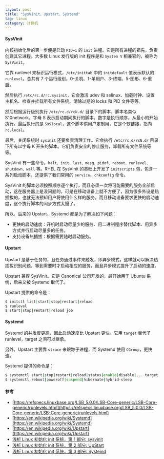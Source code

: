 ```yaml
---
layout: post
title: "SysVinit、Upstart、Systemd"
tag: linux
category: 计算机
---
```




#### SysVinit

​内核初始化后的第一步便是启动 `PID=1` 的 `init` 进程。它是所有进程的祖先，负责创建其它进程。大多数 Linux 发行版的 init 程序是和 `System V` 相兼容的，被称为 `SysVinit`。

​它靠 runlevel 来标识运行模式，`/etc/inittab` 中的 `initdefault` 值表示默认的 `runlevel`。总共有 7 个运行级别，0-关机、1-单用户、3-终端、5-图形、6-重启。

​然后执行 `/etc/rc.d/rc.sysinit`，它会激活 udev 和 selinux、加载时钟、设置主机名、检查并挂载所有文件系统、清除过期的 locks 和 PID 文件等等。

然后根据运行级别执行 `/etc/rc.d/rcN.d/` 目录下的脚本，脚本名类似 S10network，字母 S 表示启动期间执行的脚本，数字是执行顺序，从最小的开始执行。最后执行的是 `S99local`，这个脚本供用户定制用，它是个软链接，指向 `rc.local`。

​最后，关闭系统时 `sysinit` 还要负责清理工作。它会执行 `/etc/rc.d/rcN.d/` 目录下所有以字母 K 开头的脚本。它们负责安全的停止服务，卸载所有文件系统等等。

SysVinit 有一些命令，`halt、init、last、mesg、pidof、reboot、runlevel、shutdown、wall` 等。RHEL 在 SysVinit 的基础上开发了 `initscripts` 包，包含一系列启动脚本，还提供了我们常用的 `service`、`chkconfig` 命令。

SysVinit 的脚本必须按照顺序逐个执行，而且必须一次将可能需要的服务全部启动，这在服务器上是没问题的，可是在移动设备上就不方便了，因为很多外设是热插拔的，也就无法预知用户将使用什么样的服务。而且移动设备要求更快的启动速度，逐个执行脚本的同步方式太慢了。

所以，后来的 Upstart、Systemd 都是为了解决如下问题：

- 更快的启动速度：开机时启动尽量少的服务、用二进制程序替代脚本、用异步方式并行启动尽量多的任务。
- 支持设备热插拔：根据需要随时启动服务。




#### Upstart

Upstart 是基于任务的，且任务通过事件来触发，即异步模式，这样就可以解决热插拔识别问题，等到需要时才启动相应的服务，而且异步模式提升了启动的速度。

Upstart 兼容 SysVinit。它是 Canonical 公司开发的，最开始用于 Ubuntu 系统，后来又被 Systemd 取代了。

Upstart 提供的命令是：

```sh
$ initctl list|start|stop|restart|reload
$ runlevel
$ start|stop|restart|reload job
```



#### Systemd

Systemd 的并发度更高，因此启动速度比 Upstart 更快。它用 `target` 替代了 runlevel，target 之间可以继承。

另外，Upstart 主要靠 `strace` 来跟踪子进程，而 Systemd 使用 `CGroup`，更快速。

Systemd 提供的命令是：

```sh
$ systemctl start|stop|restart|reload|status|enable|disable|... target
$ systemctl reboot|poweroff|suspend|hibernate|hybrid-sleep
```



#### 参考

- [https://refspecs.linuxbase.org/LSB_5.0.0/LSB-Core-generic/LSB-Core-generic/runlevels.html](https://refspecs.linuxbase.org/LSB_5.0.0/LSB-Core-generic/LSB-Core-generic/runlevels.html)
- [https://en.wikipedia.org/wiki/Systemd](https://en.wikipedia.org/wiki/Systemd)
- [https://en.wikipedia.org/wiki/Upstart](https://en.wikipedia.org/wiki/Upstart)
- [浅析 Linux 初始化 init 系统，第 1 部分: sysvinit](https://www.ibm.com/developerworks/cn/linux/1407_liuming_init1/index.html)
- [浅析 Linux 初始化 init 系统，第 2 部分: UpStart](https://www.ibm.com/developerworks/cn/linux/1407_liuming_init2/index.html)
- [浅析 Linux 初始化 init 系统，第 3 部分: Systemd](https://www.ibm.com/developerworks/cn/linux/1407_liuming_init3/index.html)
